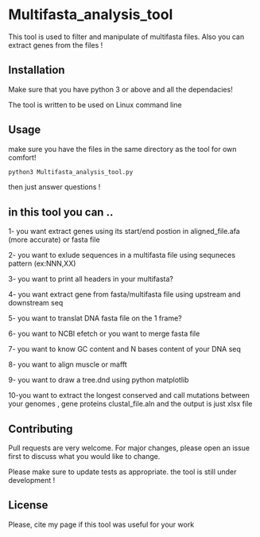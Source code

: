 # Multifasta_analysis_tool

This tool is used to filter and manipulate of multifasta files. Also you can extract genes from the files !

## Installation

Make sure that you have python 3 or above and all the dependacies!

The tool is written to be used on Linux command line

## Usage
make sure you have the files in the same directory as the tool for own comfort!

```python
python3 Multifasta_analysis_tool.py

```
then just answer questions !

## in this tool you can ..
1- you want extract genes using its start/end postion in aligned_file.afa (more accurate) or fasta file

2- you want to exlude sequences in a multifasta file using sequneces pattern (ex:NNN,XX)

3- you want to  print all headers in your multifasta?

4- you want extract gene from fasta/multifasta file using upstream and downstream seq

5- you want to translat DNA fasta file on the 1 frame?

6- you want to NCBI efetch or you want to merge fasta file 

7- you want to know GC content and N bases content of your DNA seq

8- you want to align muscle or mafft

9- you want to draw a tree.dnd using python matplotlib

10-you want to extract the longest conserved and call mutations between your genomes , gene proteins clustal_file.aln and the output is just xlsx file 

## Contributing
Pull requests are very welcome. For major changes, please open an issue first to discuss what you would like to change.

Please make sure to update tests as appropriate.
the tool is still under development !
## License
Please, cite my page if this tool was useful for your work
